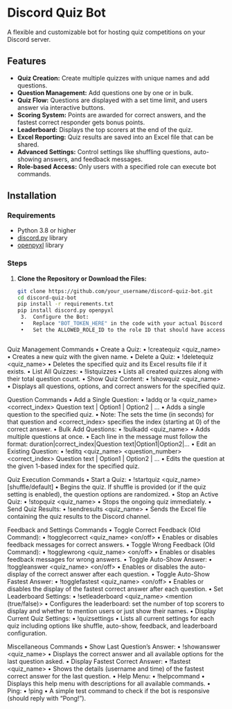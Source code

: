# Discord Quiz Bot

A flexible and customizable bot for hosting quiz competitions on your Discord server.

## Features

- **Quiz Creation:** Create multiple quizzes with unique names and add questions.
- **Question Management:** Add questions one by one or in bulk.
- **Quiz Flow:** Questions are displayed with a set time limit, and users answer via interactive buttons.
- **Scoring System:** Points are awarded for correct answers, and the fastest correct responder gets bonus points.
- **Leaderboard:** Displays the top scorers at the end of the quiz.
- **Excel Reporting:** Quiz results are saved into an Excel file that can be shared.
- **Advanced Settings:** Control settings like shuffling questions, auto-showing answers, and feedback messages.
- **Role-based Access:** Only users with a specified role can execute bot commands.

## Installation

### Requirements

- Python 3.8 or higher
- [discord.py](https://github.com/Rapptz/discord.py) library
- [openpyxl](https://openpyxl.readthedocs.io/en/stable/) library

### Steps

1. **Clone the Repository or Download the Files:**
   ```bash
   git clone https://github.com/your_username/discord-quiz-bot.git
   cd discord-quiz-bot
   pip install -r requirements.txt
   pip install discord.py openpyxl
	3.	Configure the Bot:
	•	Replace "BOT_TOKEN_HERE" in the code with your actual Discord bot token.
	•	Set the ALLOWED_ROLE_ID to the role ID that should have access to the commands.



Quiz Management Commands
	•	Create a Quiz:
	•	!createquiz <quiz_name>
	•	Creates a new quiz with the given name.
	•	Delete a Quiz:
	•	!deletequiz <quiz_name>
	•	Deletes the specified quiz and its Excel results file if it exists.
	•	List All Quizzes:
	•	!listquizzes
	•	Lists all created quizzes along with their total question count.
	•	Show Quiz Content:
	•	!showquiz <quiz_name>
	•	Displays all questions, options, and correct answers for the specified quiz.

Question Commands
	•	Add a Single Question:
	•	!addq or !a <quiz_name> <duration> <correct_index> Question text | Option1 | Option2 | ...
	•	Adds a single question to the specified quiz.
	•	Note: The <duration> sets the time (in seconds) for that question and <correct_index> specifies the index (starting at 0) of the correct answer.
	•	Bulk Add Questions:
	•	!bulkadd <quiz_name>
	•	Adds multiple questions at once.
	•	Each line in the message must follow the format:
duration|correct_index|Question text|Option1|Option2|...
	•	Edit an Existing Question:
	•	!editq <quiz_name> <question_number> <duration> <correct_index> Question text | Option1 | Option2 | ...
	•	Edits the question at the given 1-based index for the specified quiz.

Quiz Execution Commands
	•	Start a Quiz:
	•	!startquiz <quiz_name> [shuffle/default]
	•	Begins the quiz. If shuffle is provided (or if the quiz setting is enabled), the question options are randomized.
	•	Stop an Active Quiz:
	•	!stopquiz <quiz_name>
	•	Stops the ongoing quiz immediately.
	•	Send Quiz Results:
	•	!sendresults <quiz_name>
	•	Sends the Excel file containing the quiz results to the Discord channel.

Feedback and Settings Commands
	•	Toggle Correct Feedback (Old Command):
	•	!togglecorrect <quiz_name> <on/off>
	•	Enables or disables feedback messages for correct answers.
	•	Toggle Wrong Feedback (Old Command):
	•	!togglewrong <quiz_name> <on/off>
	•	Enables or disables feedback messages for wrong answers.
	•	Toggle Auto-Show Answer:
	•	!toggleanswer <quiz_name> <on/off>
	•	Enables or disables the auto-display of the correct answer after each question.
	•	Toggle Auto-Show Fastest Answer:
	•	!togglefastest <quiz_name> <on/off>
	•	Enables or disables the display of the fastest correct answer after each question.
	•	Set Leaderboard Settings:
	•	!setleaderboard <quiz_name> <count> <mention (true/false)>
	•	Configures the leaderboard: set the number of top scorers to display and whether to mention users or just show their names.
	•	Display Current Quiz Settings:
	•	!quizsettings
	•	Lists all current settings for each quiz including options like shuffle, auto-show, feedback, and leaderboard configuration.

Miscellaneous Commands
	•	Show Last Question’s Answer:
	•	!showanswer <quiz_name>
	•	Displays the correct answer and all available options for the last question asked.
	•	Display Fastest Correct Answer:
	•	!fastest <quiz_name>
	•	Shows the details (username and time) of the fastest correct answer for the last question.
	•	Help Menu:
	•	!helpcommand
	•	Displays this help menu with descriptions for all available commands.
	•	Ping:
	•	!ping
	•	A simple test command to check if the bot is responsive (should reply with “Pong!”).

 
